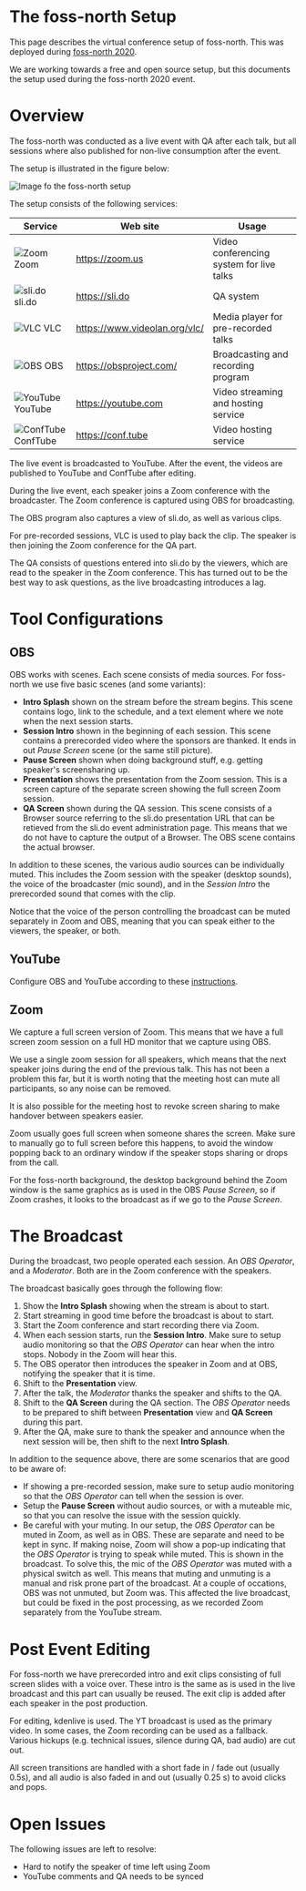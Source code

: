 # The foss-north Setup

This page describes the virtual conference setup of foss-north. This was deployed during [foss-north 2020](https://foss-north.se/2020).

We are working towards a free and open source setup, but this documents the setup used during the foss-north 2020 event.

# Overview

The foss-north was conducted as a live event with QA after each talk, but all sessions where also published for non-live consumption after the event.

The setup is illustrated in the figure below:

![Image fo the foss-north setup](images/fn-overview.png)

The setup consists of the following services:

Service | Web site | Usage
--------|----------|------
![Zoom](images/logo-zm.png) Zoom | https://zoom.us | Video conferencing system for live talks
![sli.do](images/logo-sdo.png) sli.do | https://sli.do | QA system
![VLC](images/logo-vlc.png) VLC | https://www.videolan.org/vlc/ | Media player for pre-recorded talks
![OBS](images/logo-obs.png) OBS | https://obsproject.com/ | Broadcasting and recording program
![YouTube](images/logo-yt.png) YouTube | https://youtube.com | Video streaming and hosting service
![ConfTube](images/logo-pt.png) ConfTube | https://conf.tube | Video hosting service

The live event is broadcasted to YouTube. After the event, the videos are published to YouTube and ConfTube after editing.

During the live event, each speaker joins a Zoom conference with the broadcaster. The Zoom conference is captured using OBS for broadcasting.

The OBS program also captures a view of sli.do, as well as various clips.

For pre-recorded sessions, VLC is used to play back the clip. The speaker is then joining the Zoom conference for the QA part.

The QA consists of questions entered into sli.do by the viewers, which are read to the speaker in the Zoom conference. This has turned out to be the best way to ask questions, as the live broadcasting introduces a lag.

# Tool Configurations

## OBS

OBS works with scenes. Each scene consists of media sources. For foss-north we use five basic scenes (and some variants):

- **Intro Splash** shown on the stream before the stream begins. This scene contains logo, link to the schedule, and a text element where we note when the next session starts.
- **Session Intro** shown in the beginning of each session. This scene contains a prerecorded video where the sponsors are thanked. It ends in out *Pause Screen* scene (or the same still picture).
- **Pause Screen** shown when doing background stuff, e.g. getting speaker's screensharing up.
- **Presentation** shows the presentation from the Zoom session. This is a screen capture of the separate screen showing the full screen Zoom session.
- **QA Screen** shown during the QA session. This scene consists of a Browser source referring to the sli.do presentation URL that can be retieved from the sli.do event administration page. This means that we do not have to capture the output of a Browser. The OBS scene contains the actual browser.

In addition to these scenes, the various audio sources can be individually muted. This includes the Zoom session with the speaker (desktop sounds), the voice of the broadcaster (mic sound), and in the *Session Intro* the prerecorded sound that comes with the clip.

Notice that the voice of the person controlling the broadcast can be muted separately in Zoom and OBS, meaning that you can speak either to the viewers, the speaker, or both.

## YouTube

Configure OBS and YouTube according to these [instructions](https://support.google.com/youtube/answer/2907883?hl=en&ref_topic=9257984).

## Zoom

We capture a full screen version of Zoom. This means that we have a full screen zoom session on a full HD monitor that we capture using OBS.

We use a single zoom session for all speakers, which means that the next speaker joins during the end of the previous talk. This has not been a problem this far, but it is worth noting that the meeting host can mute all participants, so any noise can be removed.

It is also possible for the meeting host to revoke screen sharing to make handover between speakers easier.

Zoom usually goes full screen when someone shares the screen. Make sure to manually go to full screen before this happens, to avoid the window popping back to an ordinary window if the speaker stops sharing or drops from the call.

For the foss-north background, the desktop background behind the Zoom window is the same graphics as is used in the OBS *Pause Screen*, so if Zoom crashes, it looks to the broadcast as if we go to the *Pause Screen*.

# The Broadcast

During the broadcast, two people operated each session. An _OBS Operator_, and a _Moderator_. Both are in the Zoom conference with the speakers.

The broadcast basically goes through the following flow:

1. Show the **Intro Splash** showing when the stream is about to start.
2. Start streaming in good time before the broadcast is about to start.
3. Start the Zoom conference and start recording there via Zoom.
4. When each session starts, run the **Session Intro**. Make sure to setup audio monitoring so that the _OBS Operator_ can hear when the intro stops. Nobody in the Zoom will hear this.
5. The OBS operator then introduces the speaker in Zoom and at OBS, notifying the speaker that it is time.
6. Shift to the **Presentation** view.
7. After the talk, the _Moderator_ thanks the speaker and shifts to the QA.
8. Shift to the **QA Screen** during the QA section. The _OBS Operator_ needs to be prepared to shift between **Presentation** view and **QA Screen** during this part.
9. After the QA, make sure to thank the speaker and announce when the next session will be, then shift to the next **Intro Splash**.

In addition to the sequence above, there are some scenarios that are good to be aware of:

* If showing a pre-recorded session, make sure to setup audio monitoring so that the _OBS Operator_ can tell when the session is over.
* Setup the **Pause Screen** without audio sources, or with a muteable mic, so that you can resolve the issue with the session quickly.
* Be careful with your muting. In our setup, the _OBS Operator_ can be muted in Zoom, as well as in OBS. These are separate and need to be kept in sync. If making noise, Zoom will show a pop-up indicating that the _OBS Operator_ is trying to speak while muted. This is shown in the broadcast. To solve this, the mic of the _OBS Operator_ was muted with a physical switch as well. This means that muting and unmuting is a manual and risk prone part of the broadcast. At a couple of occations, OBS was not unmuted, but Zoom was. This affected the live broadcast, but could be fixed in the post processing, as we recorded Zoom separately from the YouTube stream.

# Post Event Editing

For foss-north we have prerecorded intro and exit clips consisting of full screen slides with a voice over. These intro is the same as is used in the live broadcast and this part can usually be reused. The exit clip is added after each speaker in the post production.

For editing, kdenlive is used. The YT broadcast is used as the primary video. In some cases, the Zoom recording can be used as a fallback. Various hickups (e.g. technical issues, silence during QA, bad audio) are cut out.

All screen transitions are handled with a short fade in / fade out (usually 0.5s), and all audio is also faded in and out (usually 0.25 s) to avoid clicks and pops.

# Open Issues

The following issues are left to resolve:

* Hard to notify the speaker of time left using Zoom
* YouTube comments and QA needs to be synced
